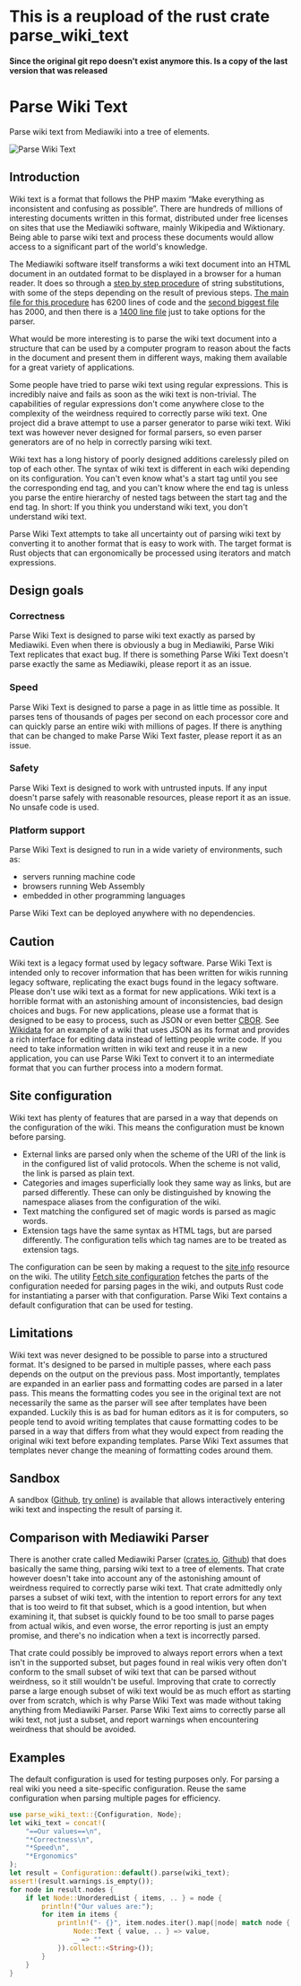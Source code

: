 <!--
Copyright 2019 Fredrik Portström <https://portstrom.com>
This is free software distributed under the terms specified in
the file LICENSE at the top-level directory of this distribution.
-->

# This is a reupload of the rust crate parse_wiki_text
#### Since the original git repo doesn't exist anymore this. Is a copy of the last version that was released


# Parse Wiki Text

Parse wiki text from Mediawiki into a tree of elements.

![Parse Wiki Text](https://portstrom.com/parse_wiki_text.svg)

## Introduction

Wiki text is a format that follows the PHP maxim “Make everything as inconsistent and confusing as possible”. There are hundreds of millions of interesting documents written in this format, distributed under free licenses on sites that use the Mediawiki software, mainly Wikipedia and Wiktionary. Being able to parse wiki text and process these documents would allow access to a significant part of the world's knowledge.

The Mediawiki software itself transforms a wiki text document into an HTML document in an outdated format to be displayed in a browser for a human reader. It does so through a [step by step procedure](https://www.mediawiki.org/wiki/Manual:Parser.php) of string substitutions, with some of the steps depending on the result of previous steps. [The main file for this procedure](https://doc.wikimedia.org/mediawiki-core/master/php/Parser_8php_source.html) has 6200 lines of code and the [second biggest file](https://doc.wikimedia.org/mediawiki-core/master/php/Preprocessor__DOM_8php_source.html) has 2000, and then there is a [1400 line file](https://doc.wikimedia.org/mediawiki-core/master/php/ParserOptions_8php_source.html) just to take options for the parser.

What would be more interesting is to parse the wiki text document into a structure that can be used by a computer program to reason about the facts in the document and present them in different ways, making them available for a great variety of applications.

Some people have tried to parse wiki text using regular expressions. This is incredibly naive and fails as soon as the wiki text is non-trivial. The capabilities of regular expressions don't come anywhere close to the complexity of the weirdness required to correctly parse wiki text. One project did a brave attempt to use a parser generator to parse wiki text. Wiki text was however never designed for formal parsers, so even parser generators are of no help in correctly parsing wiki text.

Wiki text has a long history of poorly designed additions carelessly piled on top of each other. The syntax of wiki text is different in each wiki depending on its configuration. You can't even know what's a start tag until you see the corresponding end tag, and you can't know where the end tag is unless you parse the entire hierarchy of nested tags between the start tag and the end tag. In short: If you think you understand wiki text, you don't understand wiki text.

Parse Wiki Text attempts to take all uncertainty out of parsing wiki text by converting it to another format that is easy to work with. The target format is Rust objects that can ergonomically be processed using iterators and match expressions.

## Design goals

### Correctness

Parse Wiki Text is designed to parse wiki text exactly as parsed by Mediawiki. Even when there is obviously a bug in Mediawiki, Parse Wiki Text replicates that exact bug. If there is something Parse Wiki Text doesn't parse exactly the same as Mediawiki, please report it as an issue.

### Speed

Parse Wiki Text is designed to parse a page in as little time as possible. It parses tens of thousands of pages per second on each processor core and can quickly parse an entire wiki with millions of pages. If there is anything that can be changed to make Parse Wiki Text faster, please report it as an issue.

### Safety

Parse Wiki Text is designed to work with untrusted inputs. If any input doesn't parse safely with reasonable resources, please report it as an issue. No unsafe code is used.

### Platform support

Parse Wiki Text is designed to run in a wide variety of environments, such as:

- servers running machine code
- browsers running Web Assembly
- embedded in other programming languages

Parse Wiki Text can be deployed anywhere with no dependencies.

## Caution

Wiki text is a legacy format used by legacy software. Parse Wiki Text is intended only to recover information that has been written for wikis running legacy software, replicating the exact bugs found in the legacy software. Please don't use wiki text as a format for new applications. Wiki text is a horrible format with an astonishing amount of inconsistencies, bad design choices and bugs. For new applications, please use a format that is designed to be easy to process, such as JSON or even better [CBOR](http://cbor.io). See [Wikidata](https://www.wikidata.org/wiki/Wikidata:Main_Page) for an example of a wiki that uses JSON as its format and provides a rich interface for editing data instead of letting people write code. If you need to take information written in wiki text and reuse it in a new application, you can use Parse Wiki Text to convert it to an intermediate format that you can further process into a modern format.

## Site configuration

Wiki text has plenty of features that are parsed in a way that depends on the configuration of the wiki. This means the configuration must be known before parsing.

- External links are parsed only when the scheme of the URI of the link is in the configured list of valid protocols. When the scheme is not valid, the link is parsed as plain text.
- Categories and images superficially look they same way as links, but are parsed differently. These can only be distinguished by knowing the namespace aliases from the configuration of the wiki.
- Text matching the configured set of magic words is parsed as magic words.
- Extension tags have the same syntax as HTML tags, but are parsed differently. The configuration tells which tag names are to be treated as extension tags.

The configuration can be seen by making a request to the [site info](https://www.mediawiki.org/wiki/API:Siteinfo) resource on the wiki. The utility [Fetch site configuration](https://github.com/portstrom/fetch_mediawiki_configuration) fetches the parts of the configuration needed for parsing pages in the wiki, and outputs Rust code for instantiating a parser with that configuration. Parse Wiki Text contains a default configuration that can be used for testing.

## Limitations

Wiki text was never designed to be possible to parse into a structured format. It's designed to be parsed in multiple passes, where each pass depends on the output on the previous pass. Most importantly, templates are expanded in an earlier pass and formatting codes are parsed in a later pass. This means the formatting codes you see in the original text are not necessarily the same as the parser will see after templates have been expanded. Luckily this is as bad for human editors as it is for computers, so people tend to avoid writing templates that cause formatting codes to be parsed in a way that differs from what they would expect from reading the original wiki text before expanding templates. Parse Wiki Text assumes that templates never change the meaning of formatting codes around them.

## Sandbox

A sandbox ([Github](https://github.com/portstrom/parse_wiki_text_sandbox), [try online](https://portstrom.com/parse_wiki_text_sandbox/)) is available that allows interactively entering wiki text and inspecting the result of parsing it.

## Comparison with Mediawiki Parser

There is another crate called Mediawiki Parser ([crates.io](https://crates.io/crates/mediawiki_parser), [Github](https://github.com/vroland/mediawiki-parser)) that does basically the same thing, parsing wiki text to a tree of elements. That crate however doesn't take into account any of the astonishing amount of weirdness required to correctly parse wiki text. That crate admittedly only parses a subset of wiki text, with the intention to report errors for any text that is too weird to fit that subset, which is a good intention, but when examining it, that subset is quickly found to be too small to parse pages from actual wikis, and even worse, the error reporting is just an empty promise, and there's no indication when a text is incorrectly parsed.

That crate could possibly be improved to always report errors when a text isn't in the supported subset, but pages found in real wikis very often don't conform to the small subset of wiki text that can be parsed without weirdness, so it still wouldn't be useful. Improving that crate to correctly parse a large enough subset of wiki text would be as much effort as starting over from scratch, which is why Parse Wiki Text was made without taking anything from Mediawiki Parser. Parse Wiki Text aims to correctly parse all wiki text, not just a subset, and report warnings when encountering weirdness that should be avoided.

## Examples

The default configuration is used for testing purposes only.
For parsing a real wiki you need a site-specific configuration.
Reuse the same configuration when parsing multiple pages for efficiency.

```rust
use parse_wiki_text::{Configuration, Node};
let wiki_text = concat!(
    "==Our values==\n",
    "*Correctness\n",
    "*Speed\n",
    "*Ergonomics"
);
let result = Configuration::default().parse(wiki_text);
assert!(result.warnings.is_empty());
for node in result.nodes {
    if let Node::UnorderedList { items, .. } = node {
        println!("Our values are:");
        for item in items {
            println!("- {}", item.nodes.iter().map(|node| match node {
                Node::Text { value, .. } => value,
                _ => ""
            }).collect::<String>());
        }
    }
}
```
